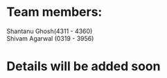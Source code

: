 # Team members:
Shantanu Ghosh(4311 - 4360)<br/>
Shivam Agarwal (0319 - 3956)

# Details will be added soon
